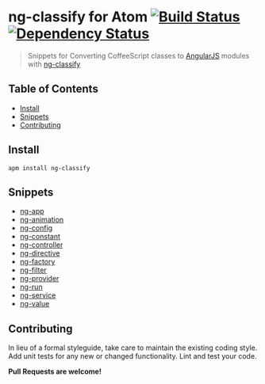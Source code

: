 # ng-classify for Atom  [![Build Status][build-image]][build-url] [![Dependency Status][dependencies-image]][dependencies-url]

> Snippets for Converting CoffeeScript classes to [AngularJS](http://angularjs.org/) modules with [ng-classify](https://github.com/CaryLandholt/ng-classify)

## Table of Contents

* [Install](#install)
* [Snippets](#snippets)
* [Contributing](#contributing)

## Install

```shell
apm install ng-classify
```

## Snippets

* [ng-app](https://github.com/CaryLandholt/ng-classify/blob/master/README.md#app)
* [ng-animation](https://github.com/CaryLandholt/ng-classify/blob/master/README.md#animation)
* [ng-config](https://github.com/CaryLandholt/ng-classify/blob/master/README.md#config)
* [ng-constant](https://github.com/CaryLandholt/ng-classify/blob/master/README.md#constant)
* [ng-controller](https://github.com/CaryLandholt/ng-classify/blob/master/README.md#controller)
* [ng-directive](https://github.com/CaryLandholt/ng-classify/blob/master/README.md#directive)
* [ng-factory](https://github.com/CaryLandholt/ng-classify/blob/master/README.md#factory)
* [ng-filter](https://github.com/CaryLandholt/ng-classify/blob/master/README.md#filter)
* [ng-provider](https://github.com/CaryLandholt/ng-classify/blob/master/README.md#provider)
* [ng-run](https://github.com/CaryLandholt/ng-classify/blob/master/README.md#run)
* [ng-service](https://github.com/CaryLandholt/ng-classify/blob/master/README.md#service)
* [ng-value](https://github.com/CaryLandholt/ng-classify/blob/master/README.md#value)

## Contributing

In lieu of a formal styleguide, take care to maintain the existing coding style.  Add unit tests for any new or changed functionality. Lint and test your code.

**Pull Requests are welcome!**

[build-url]: http://travis-ci.org/CaryLandholt/atom-ng-classify
[build-image]: https://secure.travis-ci.org/CaryLandholt/atom-ng-classify.png

[dependencies-url]: https://david-dm.org/CaryLandholt/atom-ng-classify
[dependencies-image]: https://david-dm.org/CaryLandholt/atom-ng-classify.png?theme=shields.io